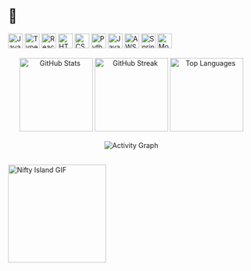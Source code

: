 <!-- Top Emoji Aligned Left -->
<h1 align="left">👾</h1>

<!-- Tech Stack Logos in One Line -->
<div align="left">
  <img src="https://cdn.jsdelivr.net/gh/devicons/devicon/icons/javascript/javascript-original.svg" height="30" alt="JavaScript" />
  <img src="https://cdn.jsdelivr.net/gh/devicons/devicon/icons/typescript/typescript-original.svg" height="30" alt="TypeScript" />
  <img src="https://cdn.jsdelivr.net/gh/devicons/devicon/icons/react/react-original.svg" height="30" alt="React" />
  <img src="https://cdn.jsdelivr.net/gh/devicons/devicon/icons/html5/html5-original.svg" height="30" alt="HTML5" />
  <img src="https://cdn.jsdelivr.net/gh/devicons/devicon/icons/css3/css3-original.svg" height="30" alt="CSS3" />
  <img src="https://cdn.jsdelivr.net/gh/devicons/devicon/icons/python/python-original.svg" height="30" alt="Python" />
  <img src="https://cdn.jsdelivr.net/gh/devicons/devicon/icons/java/java-original.svg" height="30" alt="Java" />
  <img src="https://skillicons.dev/icons?i=aws" height="30" alt="AWS" />
  <img src="https://cdn.simpleicons.org/spring/6DB33F" height="30" alt="Spring" />
  <img src="https://skillicons.dev/icons?i=mongodb" height="30" alt="MongoDB" />
</div>

<!-- Spacer -->
<br/>

<!-- GitHub Stats Section -->
<div align="center">
  <img src="https://github-readme-stats.vercel.app/api?username=gangkush&show_icons=true&theme=tokyonight&hide_border=true" height="150" alt="GitHub Stats" />
  <img src="https://streak-stats.demolab.com?user=gangkush&theme=tokyonight&hide_border=true" height="150" alt="GitHub Streak" />
  <img src="https://github-readme-stats.vercel.app/api/top-langs?username=gangkush&layout=compact&langs_count=6&theme=tokyonight&hide_border=true" height="150" alt="Top Languages" />
</div>

<!-- Spacer -->
<br/>

<!-- Activity Graph Section -->
<div align="center">
  <img src="https://github-readme-activity-graph.vercel.app/graph?username=gangkush&area=true&theme=tokyo-night&hide_border=true" alt="Activity Graph" />
</div>

<!-- Spacer -->
<br/>

<!-- Tenor GIF -->
<p align="left">
  <img src="https://media1.tenor.com/m/DLJOlW_LjuUAAAAC/nifty-nifty-island.gif" height="200" alt="Nifty Island GIF" />
</p>
